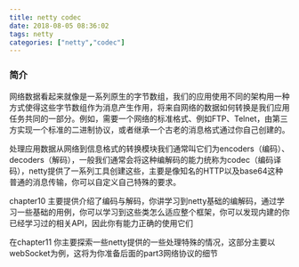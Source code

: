 ```yaml
---
title: netty codec
date: 2018-08-05 08:36:02
tags: netty
categories: ["netty","codec"]
---
```



### 简介
网络数据看起来就像是一系列原生的字节数组，我们的应用使用不同的架构用一种方式使得这些字节数组作为消息产生作用，将来自网络的数据如何转换是我们应用任务共同的一部分。例如，需要一个网络的标准格式、例如FTP、Telnet，由第三方实现一个标准的二进制协议，或者继承一个古老的消息格式通过你自己创建的。

处理应用数据从网络到信息格式的转换模块我们通常叫它们为encoders（编码）、decoders（解码），一般我们通常会将这种编解码的能力统称为codec（编码译码），netty提供了一系列工具创建这些，主要是像知名的HTTP以及base64这种普通的消息传输，你可以自定义自己特殊的要求。

chapter10 主要提供介绍了编码与解码，你讲学习到netty基础的编解码，通过学习一些基础的用例，你可以学习到这些类怎么适应整个框架，你可以发现内建的你已经学习过的相关API，因此你有能力正确的使用它们

在chapter11 你主要探索一些netty提供的一些处理特殊的情况，这部分主要以webSocket为例，这将为你准备后面的part3网络协议的细节

